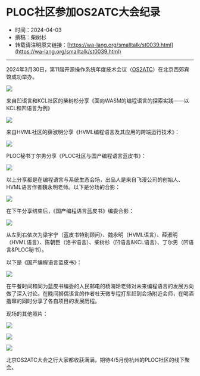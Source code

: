 # PLOC社区参加OS2ATC大会纪录

- 时间：2024-04-03
- 撰稿：柴树杉
- 转载请注明原文链接：[https://wa-lang.org/smalltalk/st0039.html](https://wa-lang.org/smalltalk/st0039.html)

---

2024年3月30日，第11届开源操作系统年度技术会议（[OS2ATC](https://mp.weixin.qq.com/s/AeamKW14p--C0xWM_lZwww)）在北京西郊宾馆成功举办。

![](/st0039-01.png)

来自凹语言和KCL社区的柴树杉分享《面向WASM的编程语言的探索实践——以KCL和凹语言为例》

![](/st0039-02.jpg)

来自HVML社区的薛淑明分享《HVML编程语言及其应用的跨端运行技术》：

![](/st0039-03.jpg)

PLOC秘书丁尔男分享《PLOC社区与国产编程语言蓝皮书》：

![](/st0039-04.jpg)

以上分享都是在编程语言与系统生态会场，出品人是来自飞漫公司的创始人、HVML语言作者魏永明老师。以下是分场的合影：

![](/st0039-05.jpg)

在下午分享结束后，《国产编程语言蓝皮书》编委合影：

![](/st0039-06.jpg)

从左到右依次为梁宇宁（蓝皮书特别顾问）、魏永明（HVML语言）、薛淑明（HVML语言）、陈朝臣（洛书语言）、柴树杉（凹语言&KCL语言）、丁尔男（凹语言&PLOC秘书）。

以下是《国产编程语言蓝皮书》：

![](/st0039-07.jpg)

在午餐时间和同为蓝皮书编委的人民邮电的杨海玲老师对未来编程语言的发展方向做了深入讨论。在晚间狮偶语言的作者杜天微专程打车赶到会场附近会师，在喝酒撸窜的同时分享了各自项目的发展历程。

现场的其他照片：

![](/st0039-08.jpg)

![](/st0039-09.jpg)

![](/st0039-10.jpg)

北京OS2ATC大会之行大家都收获满满，期待4/5月份杭州的PLOC社区的线下聚会。
